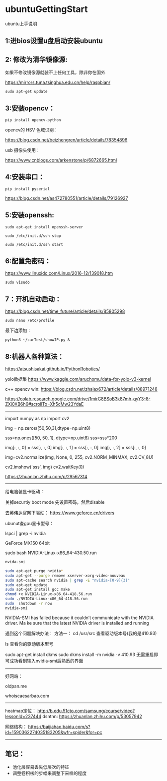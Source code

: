 # ubuntuGettingStart
ubuntu上手说明


## 1:进bios设置u盘启动安装ubuntu

## 2: 修改为清华镜像源:

如果不修改镜像源就装不上任何工具，除非你在国外

https://mirrors.tuna.tsinghua.edu.cn/help/raspbian/

`sudo apt-get update`

## 3:安装opencv：

`pip install opencv-python`

opencv的 HSV 色域识别：

https://blog.csdn.net/beizhengren/article/details/78354896

usb 摄像头使用：

https://www.cnblogs.com/arkenstone/p/6872665.html

## 4:安装串口：

`pip install pyserial`

https://blog.csdn.net/as472780551/article/details/79126927


## 5:安装openssh:

``sudo apt-get install openssh-server``

``sudo /etc/init.d/ssh stop``

``sudo /etc/init.d/ssh start``

## 6:配置免密码：

https://www.linuxidc.com/Linux/2016-12/139018.htm

``sudo visudo``

## 7：开机自动启动：

https://blog.csdn.net/time_future/article/details/85805298

`sudo nano /etc/profile`

最下边添加：

`python3 ~/carTest/showIP.py &`

## 8:机器人各种算法：

https://atsushisakai.github.io/PythonRobotics/


yolo数据集
https://www.kaggle.com/aruchomu/data-for-yolo-v3-kernel

c++ opencv win:
https://blog.csdn.net/zhaiax672/article/details/88971248

https://colab.research.google.com/drive/1mirG8BSoB3k87mh-qyY3-8-ZXj0XB6h6#scrollTo=Xh5cMw23YdaE

------------------------------------------------------------------------------------------------
import numpy as np
import cv2

img = np.zeros([50,50,3],dtype=np.uint8)

sss=np.ones([50, 50, 1], dtype=np.uint8)
sss=sss*200

img[:, :, 0] = sss[:, :, 0]
img[:, :, 1] = sss[:, :, 0]
img[:, :, 2] = sss[:, :, 0]

img=cv2.normalize(img, None, 0, 255, cv2.NORM_MINMAX, cv2.CV_8U)

cv2.imshow('sss', img)
cv2.waitKey(0)

https://zhuanlan.zhihu.com/p/29567314

--------------------------------------------------------------------------------------------
给电脑装显卡驱动：

关掉securtiy boot mode
先设置密码，然后disable

去英伟达官网下驱动：
https://www.geforce.cn/drivers

ubunut查gpu显卡型号：

lspci | grep -i nvidia

GeForce MX150
64bit

sudo bash NVIDIA-Linux-x86_64-430.50.run

```bash
nvida-smi

sudo apt-get purge nvidia*
sudo apt-get --purge remove xserver-xorg-video-nouveau
sudo apt-cache search nvidia | grep -E "nvidia-[0-9]{3}"
sudo apt-get update
sudo apt-get install gcc make
chmod +x NVIDIA-Linux-x86_64-418.56.run
sudo ./NVIDIA-Linux-x86_64-418.56.run
sudo  shutdown -r now
nvidia-smi
```


NVIDIA-SMI has failed because it couldn’t communicate with the NVIDIA driver. Ma
ke sure that the latest NVIDIA driver is installed and running

遇到这个问题解决办法：
方法一：
cd /usr/src 查看驱动版本号(我的是410.93)

ls 查看你的驱动版本型号

  sudo apt-get install dkms
  sudo dkms install -m nvidia -v 410.93
  无需重启即可成功看到输入nvidia-smi后熟悉的界面

-------------------------------------------------------------------------------------------
好网站：

oldpan.me

whoiscaesarbao.com

------------------------------------------------------------------------------------------

heatmap定位：
http://b.edu.51cto.com/samsung/course/video?lessonId=237444
dsntnn:
https://zhuanlan.zhihu.com/p/53057942

网络结构：
https://baijiahao.baidu.com/s?id=1590362274035183205&wfr=spider&for=pc

-----------------------------------------------------------------------------------
## 笔记：
* 池化层容易丢失低层次的特征
* 调整卷积核的步幅来调整下采样的程度

